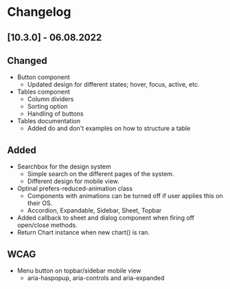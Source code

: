# Changelog

## [10.3.0] - 06.08.2022

## Changed
-   Button component
    -   Updated design for different states; hover, focus, active, etc.
-   Tables component
    -   Column dividers
    -   Sorting option
    -   Handling of buttons
-   Tables documentation
    -   Added do and don't examples on how to structure a table
## Added
-   Searchbox for the design system
    -   Simple search on the different pages of the system.
    -   Different design for mobile view.
-   Optinal prefers-reduced-animation class
    -   Components with animations can be turned off if user applies this on their OS.
    -   Accordion, Expandable, Sidebar, Sheet, Topbar
-   Added callback to sheet and dialog component when firing off open/close methods.
-   Return Chart instance when new chart() is ran.

## WCAG
-   Menu button on topbar/sidebar mobile view
    -   aria-haspopup, aria-controls and aria-expanded
